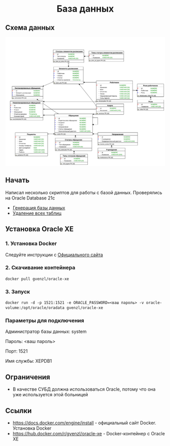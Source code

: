 <div align="center">

  # База данных

</div>

## Схема данных

![Логическая схема данных](documentation/er-model.png)

## Начать

Написал несколько скриптов для работы с базой данных. Проверялись на Oracle Database 21c

- [Генерация базы данных](scripts/database-generation.sql)
- [Удаление всех таблиц](scripts/drop-all-tables.sql)

## Установка Oracle XE

### 1. Установка Docker

Следуйте инструкции с [Официального сайта](https://docs.docker.com/engine/install)

### 2. Скачивание контейнера

```shell
docker pull gvenzl/oracle-xe
```

### 3. Запуск

```shell
docker run -d -p 1521:1521 -e ORACLE_PASSWORD=<ваш пароль> -v oracle-volume:/opt/oracle/oradata gvenzl/oracle-xe
```

### Параметры для подключения

Администратор базы данных: system

Пароль: <ваш пароль>

Порт: 1521

Имя службы: XEPDB1

## Ограничения

- В качестве СУБД должна использоваться Oracle, потому что она уже используется этой больницей

## Ссылки

- https://docs.docker.com/engine/install - официальный сайт Docker. Установка Docker
- https://hub.docker.com/r/gvenzl/oracle-xe - Docker-контейнер с Oracle XE
